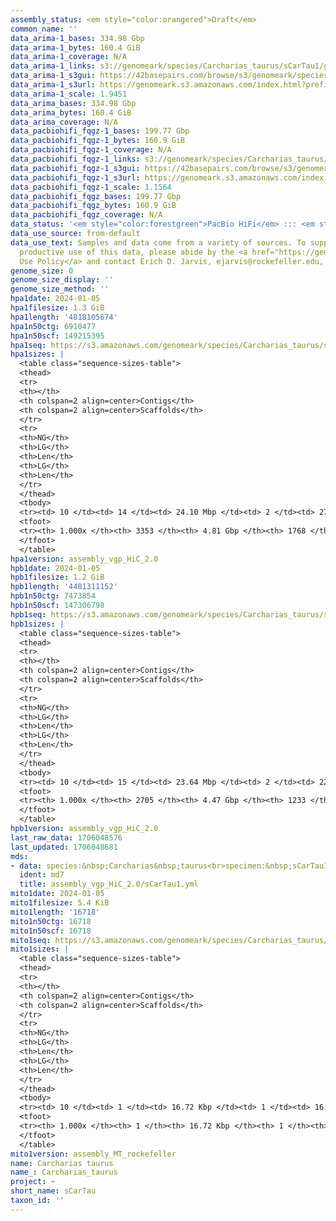 ```yaml
---
assembly_status: <em style="color:orangered">Draft</em>
common_name: ''
data_arima-1_bases: 334.98 Gbp
data_arima-1_bytes: 160.4 GiB
data_arima-1_coverage: N/A
data_arima-1_links: s3://genomeark/species/Carcharias_taurus/sCarTau1/genomic_data/arima/<br>
data_arima-1_s3gui: https://42basepairs.com/browse/s3/genomeark/species/Carcharias_taurus/sCarTau1/genomic_data/arima/
data_arima-1_s3url: https://genomeark.s3.amazonaws.com/index.html?prefix=species/Carcharias_taurus/sCarTau1/genomic_data/arima/
data_arima-1_scale: 1.9451
data_arima_bases: 334.98 Gbp
data_arima_bytes: 160.4 GiB
data_arima_coverage: N/A
data_pacbiohifi_fqgz-1_bases: 199.77 Gbp
data_pacbiohifi_fqgz-1_bytes: 160.9 GiB
data_pacbiohifi_fqgz-1_coverage: N/A
data_pacbiohifi_fqgz-1_links: s3://genomeark/species/Carcharias_taurus/sCarTau1/genomic_data/pacbio_hifi/<br>
data_pacbiohifi_fqgz-1_s3gui: https://42basepairs.com/browse/s3/genomeark/species/Carcharias_taurus/sCarTau1/genomic_data/pacbio_hifi/
data_pacbiohifi_fqgz-1_s3url: https://genomeark.s3.amazonaws.com/index.html?prefix=species/Carcharias_taurus/sCarTau1/genomic_data/pacbio_hifi/
data_pacbiohifi_fqgz-1_scale: 1.1564
data_pacbiohifi_fqgz_bases: 199.77 Gbp
data_pacbiohifi_fqgz_bytes: 160.9 GiB
data_pacbiohifi_fqgz_coverage: N/A
data_status: '<em style="color:forestgreen">PacBio HiFi</em> ::: <em style="color:forestgreen">Arima</em>'
data_use_source: from-default
data_use_text: Samples and data come from a variety of sources. To support fair and
  productive use of this data, please abide by the <a href="https://genome10k.soe.ucsc.edu/data-use-policies/">Data
  Use Policy</a> and contact Erich D. Jarvis, ejarvis@rockefeller.edu, with any questions.
genome_size: 0
genome_size_display: ''
genome_size_method: ''
hpa1date: 2024-01-05
hpa1filesize: 1.3 GiB
hpa1length: '4818105674'
hpa1n50ctg: 6910477
hpa1n50scf: 149215395
hpa1seq: https://s3.amazonaws.com/genomeark/species/Carcharias_taurus/sCarTau1/assembly_vgp_HiC_2.0/sCarTau1.HiC.hap1.20240105.fasta.gz
hpa1sizes: |
  <table class="sequence-sizes-table">
  <thead>
  <tr>
  <th></th>
  <th colspan=2 align=center>Contigs</th>
  <th colspan=2 align=center>Scaffolds</th>
  </tr>
  <tr>
  <th>NG</th>
  <th>LG</th>
  <th>Len</th>
  <th>LG</th>
  <th>Len</th>
  </tr>
  </thead>
  <tbody>
  <tr><td> 10 </td><td> 14 </td><td> 24.10 Mbp </td><td> 2 </td><td> 273.40 Mbp </td></tr><tr><td> 20 </td><td> 39 </td><td> 16.60 Mbp </td><td> 4 </td><td> 213.23 Mbp </td></tr><tr><td> 30 </td><td> 74 </td><td> 11.87 Mbp </td><td> 7 </td><td> 181.38 Mbp </td></tr><tr><td> 40 </td><td> 120 </td><td> 9.18 Mbp </td><td> 9 </td><td> 168.89 Mbp </td></tr><tr style="background-color:#cccccc;"><td> 50 </td><td> 180 </td><td style="background-color:#88ff88;"> 6.91 Mbp </td><td> 12 </td><td style="background-color:#88ff88;"> 149.22 Mbp </td></tr><tr><td> 60 </td><td> 263 </td><td> 4.84 Mbp </td><td> 16 </td><td> 126.11 Mbp </td></tr><tr><td> 70 </td><td> 382 </td><td> 3.29 Mbp </td><td> 20 </td><td> 94.36 Mbp </td></tr><tr><td> 80 </td><td> 570 </td><td> 1.98 Mbp </td><td> 31 </td><td> 27.62 Mbp </td></tr><tr><td> 90 </td><td> 915 </td><td> 0.91 Mbp </td><td> 93 </td><td> 3.21 Mbp </td></tr><tr><td> 100 </td><td> 3353 </td><td> 14.04 Kbp </td><td> 1768 </td><td> 14.04 Kbp </td></tr></tbody>
  <tfoot>
  <tr><th> 1.000x </th><th> 3353 </th><th> 4.81 Gbp </th><th> 1768 </th><th> 4.82 Gbp </th></tr>
  </tfoot>
  </table>
hpa1version: assembly_vgp_HiC_2.0
hpb1date: 2024-01-05
hpb1filesize: 1.2 GiB
hpb1length: '4481311152'
hpb1n50ctg: 7473854
hpb1n50scf: 147306798
hpb1seq: https://s3.amazonaws.com/genomeark/species/Carcharias_taurus/sCarTau1/assembly_vgp_HiC_2.0/sCarTau1.HiC.hap2.20240105.fasta.gz
hpb1sizes: |
  <table class="sequence-sizes-table">
  <thead>
  <tr>
  <th></th>
  <th colspan=2 align=center>Contigs</th>
  <th colspan=2 align=center>Scaffolds</th>
  </tr>
  <tr>
  <th>NG</th>
  <th>LG</th>
  <th>Len</th>
  <th>LG</th>
  <th>Len</th>
  </tr>
  </thead>
  <tbody>
  <tr><td> 10 </td><td> 15 </td><td> 23.64 Mbp </td><td> 2 </td><td> 229.18 Mbp </td></tr><tr><td> 20 </td><td> 37 </td><td> 18.83 Mbp </td><td> 4 </td><td> 201.17 Mbp </td></tr><tr><td> 30 </td><td> 65 </td><td> 13.24 Mbp </td><td> 7 </td><td> 168.02 Mbp </td></tr><tr><td> 40 </td><td> 104 </td><td> 9.97 Mbp </td><td> 10 </td><td> 159.68 Mbp </td></tr><tr style="background-color:#cccccc;"><td> 50 </td><td> 156 </td><td style="background-color:#88ff88;"> 7.47 Mbp </td><td> 12 </td><td style="background-color:#88ff88;"> 147.31 Mbp </td></tr><tr><td> 60 </td><td> 229 </td><td> 5.27 Mbp </td><td> 16 </td><td> 123.91 Mbp </td></tr><tr><td> 70 </td><td> 333 </td><td> 3.47 Mbp </td><td> 19 </td><td> 113.32 Mbp </td></tr><tr><td> 80 </td><td> 499 </td><td> 2.11 Mbp </td><td> 25 </td><td> 49.96 Mbp </td></tr><tr><td> 90 </td><td> 816 </td><td> 0.93 Mbp </td><td> 53 </td><td> 4.09 Mbp </td></tr><tr><td> 100 </td><td> 2705 </td><td> 11.83 Kbp </td><td> 1233 </td><td> 11.83 Kbp </td></tr></tbody>
  <tfoot>
  <tr><th> 1.000x </th><th> 2705 </th><th> 4.47 Gbp </th><th> 1233 </th><th> 4.48 Gbp </th></tr>
  </tfoot>
  </table>
hpb1version: assembly_vgp_HiC_2.0
last_raw_data: 1706048576
last_updated: 1706048681
mds:
- data: species:&nbsp;Carcharias&nbsp;taurus<br>specimen:&nbsp;sCarTau1<br>projects:&nbsp;<br>&nbsp;&nbsp;-&nbsp;vgp<br>data_location:&nbsp;S3<br>release_to:&nbsp;S3<br>hap1:&nbsp;s3://genomeark/species/Carcharias_taurus/sCarTau1/assembly_vgp_HiC_2.0/sCarTau1.HiC.hap1.20240105.fasta.gz<br>hap2:&nbsp;s3://genomeark/species/Carcharias_taurus/sCarTau1/assembly_vgp_HiC_2.0/sCarTau1.HiC.hap2.20240105.fasta.gz<br>pretext_hap1:&nbsp;s3://genomeark/species/Carcharias_taurus/sCarTau1/assembly_vgp_HiC_2.0/evaluation/hap1/pretext/sCarTau1_hap1__s2_heatmap.pretext<br>pretext_hap2:&nbsp;s3://genomeark/species/Carcharias_taurus/sCarTau1/assembly_vgp_HiC_2.0/evaluation/hap2/pretext/sCarTau1_hap2__s2_heatmap.pretext<br>kmer_spectra_img:&nbsp;s3://genomeark/species/Carcharias_taurus/sCarTau1/assembly_vgp_HiC_2.0/evaluation/merqury/sCarTau1_png/<br>pacbio_read_dir:&nbsp;s3://genomeark/species/Carcharias_taurus/sCarTau1/genomic_data/pacbio_hifi/<br>pacbio_read_type:&nbsp;hifi<br>hic_read_dir:&nbsp;s3://genomeark/species/Carcharias_taurus/sCarTau1/genomic_data/arima/<br>mito:&nbsp;s3://genomeark/species/Carcharias_taurus/sCarTau1/assembly_MT_rockefeller/sCarTau1.MT.20240105.fasta.gz<br>pipeline:<br>&nbsp;&nbsp;-&nbsp;hifiasm&nbsp;(0.19.3+galaxy0)<br>&nbsp;&nbsp;-&nbsp;solve&nbsp;(3.7)<br>&nbsp;&nbsp;-&nbsp;yahs&nbsp;(1.2a.2+galaxy0)<br>assembled_by_group:&nbsp;Rockefeller<br>notes:&nbsp;This&nbsp;was&nbsp;a&nbsp;hifiasm-HiC&nbsp;assembly&nbsp;of&nbsp;sCarTau1,&nbsp;resulting&nbsp;in&nbsp;two&nbsp;complete&nbsp;haplotypes.&nbsp;This&nbsp;individual&nbsp;did&nbsp;have&nbsp;bionano&nbsp;data.&nbsp;HiC&nbsp;scaffolding&nbsp;was&nbsp;performed&nbsp;with&nbsp;yahs.&nbsp;The&nbsp;HiC&nbsp;prep&nbsp;was&nbsp;Arima&nbsp;kit&nbsp;2.&nbsp;
  ident: md7
  title: assembly_vgp_HiC_2.0/sCarTau1.yml
mito1date: 2024-01-05
mito1filesize: 5.4 KiB
mito1length: '16718'
mito1n50ctg: 16718
mito1n50scf: 16718
mito1seq: https://s3.amazonaws.com/genomeark/species/Carcharias_taurus/sCarTau1/assembly_MT_rockefeller/sCarTau1.MT.20240105.fasta.gz
mito1sizes: |
  <table class="sequence-sizes-table">
  <thead>
  <tr>
  <th></th>
  <th colspan=2 align=center>Contigs</th>
  <th colspan=2 align=center>Scaffolds</th>
  </tr>
  <tr>
  <th>NG</th>
  <th>LG</th>
  <th>Len</th>
  <th>LG</th>
  <th>Len</th>
  </tr>
  </thead>
  <tbody>
  <tr><td> 10 </td><td> 1 </td><td> 16.72 Kbp </td><td> 1 </td><td> 16.72 Kbp </td></tr><tr><td> 20 </td><td> 1 </td><td> 16.72 Kbp </td><td> 1 </td><td> 16.72 Kbp </td></tr><tr><td> 30 </td><td> 1 </td><td> 16.72 Kbp </td><td> 1 </td><td> 16.72 Kbp </td></tr><tr><td> 40 </td><td> 1 </td><td> 16.72 Kbp </td><td> 1 </td><td> 16.72 Kbp </td></tr><tr style="background-color:#cccccc;"><td> 50 </td><td> 1 </td><td style="background-color:#ff8888;"> 16.72 Kbp </td><td> 1 </td><td style="background-color:#ff8888;"> 16.72 Kbp </td></tr><tr><td> 60 </td><td> 1 </td><td> 16.72 Kbp </td><td> 1 </td><td> 16.72 Kbp </td></tr><tr><td> 70 </td><td> 1 </td><td> 16.72 Kbp </td><td> 1 </td><td> 16.72 Kbp </td></tr><tr><td> 80 </td><td> 1 </td><td> 16.72 Kbp </td><td> 1 </td><td> 16.72 Kbp </td></tr><tr><td> 90 </td><td> 1 </td><td> 16.72 Kbp </td><td> 1 </td><td> 16.72 Kbp </td></tr><tr><td> 100 </td><td> 1 </td><td> 16.72 Kbp </td><td> 1 </td><td> 16.72 Kbp </td></tr></tbody>
  <tfoot>
  <tr><th> 1.000x </th><th> 1 </th><th> 16.72 Kbp </th><th> 1 </th><th> 16.72 Kbp </th></tr>
  </tfoot>
  </table>
mito1version: assembly_MT_rockefeller
name: Carcharias taurus
name_: Carcharias_taurus
project: ~
short_name: sCarTau
taxon_id: ''
---
```

